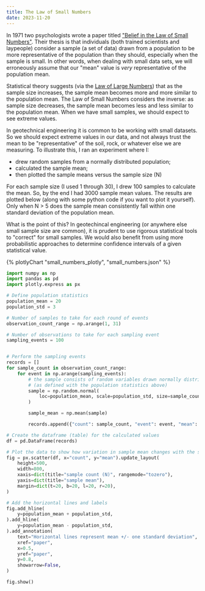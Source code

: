 ```yaml
---
title: The Law of Small Numbers
date: 2023-11-20
---
```


In 1971 two psychologists wrote a paper titled ["Belief in the Law of Small Numbers"](http://stats.org.uk/statistical-inference/TverskyKahneman1971.pdf). Their thesis is that individuals (both trained scientists and laypeople) consider a sample (a set of data) drawn from a population to be more representative of the population than they should, especially when the sample is small. In other words, when dealing with small data sets, we will erroneously assume that our "mean" value is _very_ representative of the population mean.

Statistical theory suggests (via the [Law of Large Numbers](https://en.wikipedia.org/wiki/Law_of_large_numbers)) that as the sample size increases, the sample mean becomes more and more similar to the population mean. The Law of Small Numbers considers the inverse: as sample size decreases, the sample mean becomes less and less similar to the population mean. When we have small samples, we should expect to see extreme values.

In geotechnical engineering it is common to be working with small datasets. So we should expect extreme values in our data, and not always trust the mean to be "representative" of the soil, rock, or whatever else we are measuring. To illustrate this, I ran an experiment where I:

-   drew random samples from a normally distributed population;
-   calculated the sample mean;
-   then plotted the sample means versus the sample size (N)

For each sample size (I used 1 through 30), I drew 100 samples to calculate the mean. So, by the end I had 3000 sample mean values. The results are plotted below (along with some python code if you want to plot it yourself). Only when N > 5 does the sample mean consistently fall within one standard deviation of the population mean.

What is the point of this? In geotechincal engineering (or anywhere else small sample size are common), it is prudent to use rigorous statistical tools to "correct" for small samples. We would also benefit from using more probabilistic approaches to determine confidence intervals of a given statistical value.

{% plotlyChart "small_numbers_plotly", "small_numbers.json" %}

```python
import numpy as np
import pandas as pd
import plotly.express as px

# Define population statistics
population_mean = 20
population_std = 3

# Number of samples to take for each round of events
observation_count_range = np.arange(1, 31)

# Number of observations to take for each sampling event
sampling_events = 100


# Perform the sampling events
records = []
for sample_count in observation_count_range:
    for event in np.arange(sampling_events):
        # the sample consists of random variables drawn normally distributed data
        # (as defined with the population statistics above)
        sample = np.random.normal(
            loc=population_mean, scale=population_std, size=sample_count
        )

        sample_mean = np.mean(sample)

        records.append({"count": sample_count, "event": event, "mean": sample_mean})

# Create the dataframe (table) for the calculated values
df = pd.DataFrame(records)

# Plot the data to show how variation in sample mean changes with the sample count
fig = px.scatter(df, x="count", y="mean").update_layout(
    height=500,
    width=800,
    xaxis=dict(title="sample count (N)", rangemode="tozero"),
    yaxis=dict(title="sample mean"),
    margin=dict(t=20, b=20, l=20, r=20),
)

# Add the horizontal lines and labels
fig.add_hline(
    y=population_mean + population_std,
).add_hline(
    y=population_mean - population_std,
).add_annotation(
    text="Horizontal lines represent mean +/- one standard deviation",
    xref="paper",
    x=0.5,
    yref="paper",
    y=0.8,
    showarrow=False,
)

fig.show()
```
